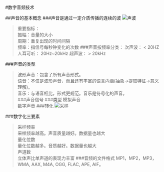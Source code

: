#数字音频技术

##声音的基本概念
###声音是通过一定介质传播的连续的波
![声波](http://hi.csdn.net/attachment/201110/30/0_1319986905Byrt.gif)
> 重要指标：  
振幅：音量的大小  
周期：重复出现的时间间隔  
频率：指信号每秒钟变化的次数 
###声音按频率分类：
次声波： < 20HZ
人耳可听： 20Hz~20kHz
超声波： > 20kHz

###声音的类型
> 波形声音：包含了所有声音形式。  
> 语音：不仅是波形声音，而且还有丰富的语言内涵(抽象→提取特征→意义理解)。  
> 音乐：与语音相比，形式更规范。音乐是符号化的声音。  
###声音信号
###类型
> 模拟声音  
> 数字声音
###转化
![采样](http://hi.csdn.net/attachment/201110/30/0_1319987313ImZm.gif)

###数字化三要素
> 采样频率  
> 	采样频率越高。声音质量越好。数据量也越大  
> 量化位数  
> 	量化位数越多。音质越好。数据量也越大  
> 声道数    
> 	立体声比单声道的表现力丰富
###音频的文件格式
> MP1，MP2，MP3，WMA, AAX, M4A, OGG, FLAC, APE, AIF。